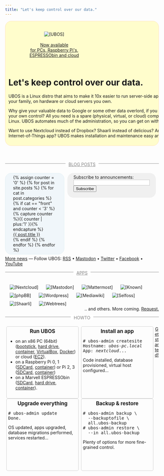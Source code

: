 ```yaml
---
title: "Let's keep control over our data."
---
```


<style>
div.banner {
  background: #fffdcc;
  border-radius: 20px;
  border: 1px solid #ffe0c0;
  overflow: hidden;
}
</style>
<div class="banner">
 <div style="float: left; width: 320px; display: inline; text-align: center">
  <img src="{{ "/images/ubos-160x160.png" | prepend: site.baseurl }}" alt="[UBOS]" style="margin: 34px 0 18px 0;"><br>
  <a href="/quickstart/">
   Now available<br>
   for PCs, Raspberry Pi's,<br>
   ESPRESSObin and cloud
  </a>
 </div>
 <div style="float: left; width: 638px; display: inline; padding: 25px 10px 10px 10px">
  <h1>Let's keep control over our data.</h1>
  <p>UBOS is a Linux distro that aims to make it 10x easier to run server-side apps
     for yourself, or for your family, on hardware or cloud servers you own.</p>
  <p>Why give your valuable data to Google or some other data overlord, if you can keep it
     under your own control? All you need is a spare (physical, virtual, or cloud) computer
     that can run Linux. UBOS automates much of the administration, so you can get on with life.</p>
  <p>Want to use Nextcloud instead of Dropbox? Shaarli instead of delicious? An RSS
     reader or an Internet-of-Things app? UBOS makes installation and maintenance easy and quick.</p>
 </div>
</div>

<style>
div.section {
  clear: both;
}
div.section > div.section-header {
  float: none;
  width: 100%;
  display: block;
  color: #808080;
  border-bottom: 2px solid #c0c0c0;
  position: relative;
  margin: 40px 0 30px 0;
  text-align: center;
}
div.section > div.section-header > span {
  position: relative;
  top: 12px;
  padding: 0 10px;
  background: #fff;
}
ul.news-posts {
  margin: 0;
  padding: 5px 25px;
  background: #f0f6fa;
  border-radius: 20px;
  border: 1px solid #e0f0f4;
  overflow: hidden;
}
ul.news-posts > li {
  list-style: none;
}
span.news-meta {
  display: inline-block;
  width: 110px;
}
</style>
<div class="section news">
 <div class="section-header"><span><a href="/blog/" style="color: inherit">BLOG POSTS</a></span></div>
 <div style="float: right; width: 250px; margin: 0 10px; padding: 5px 20px; border-radius: 20px; background: #f0f0f0">
  <p style="margin: 0; padding: 0">Subscribe to announcements:</p>
<script type="text/javascript" src="https://ajax.googleapis.com/ajax/libs/jquery/1.5.2/jquery.min.js"></script>
<script type="text/javascript" src="https://s3.amazonaws.com/phplist/phplist-subscribe-0.2.min.js"></script>
<script type="text/javascript">
var pleaseEnter = "Your e-mail";
var thanksForSubscribing = '<div class="subscribed">Thanks for <a href="https://indiecomputing.hosted.phplist.com/lists/?p=unsubscribe&id=4">subscribing</a>.</div>';
</script>
<div id="phplistsubscriberesult"></div>
<form action="https://indiecomputing.hosted.phplist.com/lists/?p=subscribe&id=4" method="post" id="phplistsubscribeform">
<input type="text" name="email" value="" id="emailaddress" style="width: 100%; border: 1px solid #c0c0c0"/>
<button type="submit" id="phplistsubscribe" style="text-align: center">Subscribe</button>
</form>
 </div>

 <ul class="news-posts">
{% assign counter = '0' %}
{% for post in site.posts %}
{% for cat in post.categories %}
{% if cat == "front" and counter < '3' %}
    {% capture counter %}{{ counter | plus:'1' }}{% endcapture %}
  <li style="margin: 0">
   <span class="news-title">
    <a href="{{ post.url | prepend: site.baseurl }}">{{ post.title }}</a>
   </span>
  </li>
{% endif %}
{% endfor %}
{% endfor %}
 </ul>
 <style>
p.feeds {
    float: right;
    margin: 5px 0 0 0;
}
 </style>
 <p class="feeds sidenote">
  <a href="/blog/">More news</a> &mdash;
  Follow UBOS:
  <a href="{{ "/feed.xml" | prepend: site.baseurl }}">RSS</a>
  • <a href="https://fed.ubos.net/@news">Mastodon</a>
  • <a href="https://twitter.com/uboslinux">Twitter</a>
  • <a href="https://www.facebook.com/uboslinux">Facebook</a>
  • <a href="https://www.youtube.com/channel/UCFv32pjDjv49l5EWAZQhw8A/playlists">YouTube</a>
 </p>
</div>

<style>
div.apps img {
    float: left;
    margin: 10px 10px 0 15px;
}
div.apps p {
    float: right;
    margin: 0;
    clear: both;
}
</style>

<div class="section apps">
 <div class="section-header"><span><a href="/apps/" style="color: inherit">APPS</a></span></div>
 <a href="http://nextcloud.com/" title="Nextcloud: A safe home for all your data">
  <img src="{{ "/images/nextcloud-72x72.png"  | prepend: site.baseurl }}" alt="[Nextcloud]">
 </a>
 <a href="http://joinmastodon.org/" title="Mastodon: Decentralized microblogging">
  <img src="{{ "/images/mastodon-72x72.png"  | prepend: site.baseurl }}" alt="[Mastodon]">
 </a>
 <a href="http://mattermost.org/" title="Mattermost: Slack alternative">
  <img src="{{ "/images/mattermost-72x72.png"  | prepend: site.baseurl }}" alt="[Mattermost]">
 </a>
 <a href="http://withknown.com/" title="Known: publishing platform for everyone">
  <img src="{{ "/images/known-72x72.png"      | prepend: site.baseurl }}" alt="[Known]">
 </a>
 <a href="https://www.phpbb.com/" title="phpBB: bulletin board!">
  <img src="{{ "/images/phpbb-72x72.png"  | prepend: site.baseurl }}" alt="[phpBB]">
 </a>
 <a href="http://wordpress.org/" title="Wordpress: blog tools, publishing platform, and CMS">
  <img src="{{ "/images/wordpress-72x72.png" | prepend: site.baseurl }}" alt="[Wordpress]">
 </a>
 <a href="http://mediawiki.org/" title="Mediawiki: the wiki that Wikipedia runs on">
  <img src="{{ "/images/mediawiki-72x72.png" | prepend: site.baseurl }}" alt="[Mediawiki]">
 </a>
 <a href="http://selfoss.aditu.de/" title="Selfoss: multipurpose rss reader, live stream, mashup, aggregation web application">
  <img src="{{ "/images/selfoss-72x72.png"   | prepend: site.baseurl }}" alt="[Selfoss]">
 </a>
 <a href="http://sebsauvage.net/wiki/doku.php?id=php:shaarli" title="Shaarli: your own URL shortener">
  <img src="{{ "/images/shaarli-72x72.png"   | prepend: site.baseurl }}" alt="[Shaarli]">
 </a>
 <a href="http://webtrees.net/" title="Webtrees: collaborative genealogy application">
  <img src="{{ "/images/webtrees-72x72.png"  | prepend: site.baseurl }}" alt="[Webtrees]">
 </a>
 <p class="sidenote">.. and others. More coming. <a href="https://github.com/uboslinux/apps-wanted/issues">Request.</a></p>
</div>

<style>
div.howto > div.howtoitem {
  float: left;
  width: 225px;
  min-height: 235px;
  margin: 0 4px;
  padding: 0 5px;
  border: 1px solid #ccc;
  border-radius: 5px;
}
div.howto h2 {
  margin-top: 5px;
  font-size: 120%;
  text-align: center;
}
div.howto pre {
  overflow-x: hidden;
}
</style>
<div class="section howto">
 <div class="section-header"><span>HOWTO</span></div>
 <div class="howtoitem">
  <h2>Run UBOS</h2>
  <ul>
   <li>on an x86 PC (64bit)
       (<a href="/docs/users/installation/x86_bootstick.html">bootstick</a>,
       <a href="/docs/users/installation/x86_disk.html">hard drive</a>,
       <a href="/docs/users/installation/x86_container.html">container</a>,
       <a href="/docs/users/installation/virtualbox.html">VirtualBox</a>,
       <a href="/docs/users/installation/x86_docker.html">Docker</a>)
       or cloud (<a href="/docs/users/installation/ec2.html">EC2</a>).</li>
   <li>on a Raspberry Pi&nbsp;0, 1 (<a href="/docs/users/installation/raspberrypi.html">SDCard</a>,
       <a href="/docs/users/installation/armv6h_container.html">container</a>) or
       Pi&nbsp;2, 3 (<a href="/docs/users/installation/raspberrypi2.html">SDCard</a>,
       <a href="/docs/users/installation/armv7h_container.html">container</a>)</li>
   <li>on a Marvell ESPRESSObin (<a href="/docs/users/installation/espressobin.html">SDCard</a>,
       <a href="/docs/users/installation/espressobin.html#optional-boot-from-a-sata-disk-instead-of-an-sd-card">hard drive</a>,
       <a href="/docs/users/installation/aarch64_container.html">container</a>).</li>
  </ul>
 </div>
 <div class="howtoitem">
  <h2>Install an app</h2>
  <pre># ubos-admin createsite
Hostname: <i>ubos-pc.local</i>
App: <i>nextcloud</i>...</pre>
  <p>Code installed, database provisioned, virtual host configured...</p>
 </div>
 <div class="howtoitem">
  <h2>Upgrade everything</h2>
  <pre># ubos-admin update
Done.</pre>
  <p>OS updated, apps upgraded, database migrations performed, services restarted...</p>
 </div>
 <div class="howtoitem">
  <h2>Backup &amp; restore</h2>
  <pre># ubos-admin backup \
  --backuptofile \
  all.ubos-backup
# ubos-admin restore \
  --in all.ubos-backup</pre>
  <p>Plenty of options for more fine-grained control.</p>
 </div>
 <div class="clearer"></div>

 <p style="text-align: center; margin-top: 20px">
    <a href="{{ "/quickstart/" | prepend: site.baseurl }}" class="get-started-button">Get started!</a>
 </p>
</div>
